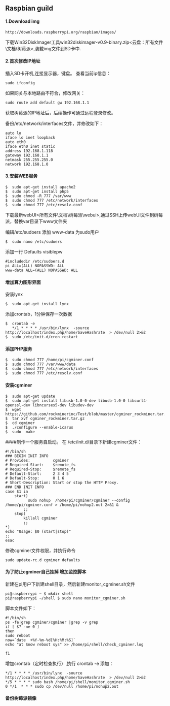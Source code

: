 ﻿## Raspbian guild

#### 1.Download img

    http://downloads.raspberrypi.org/raspbian/images/

下载Win32DiskImager工具win32diskimager-v0.9-binary.zip<云盘：所有文件\文档\树莓派>,装载img文件到SD卡中.

#### 2.首次修改IP地址
插入SD卡开机,连接显示器，键盘。
查看当前ip信息：
````
sudo ifconfig
````

如果网关与本地路由不符合，修改网关：
    
````
sudo route add default gw 192.168.1.1
````

获取树莓派的IP地址后，后续操作可通过远程登录修改。

备份/etc/network/interfaces文件，并修改如下：
````
auto lo
iface lo inet loopback
auto eth0
iface eth0 inet static
address 192.168.1.118
gateway 192.168.1.1
netmask 255.255.255.0
network 192.168.1.0
````

#### 3.安装WEB服务

````
$  sudo apt-get install apache2
$  sudo apt-get install php5
$  sudo chmod -R 777 /var/www
$  sudo chmod 777 /etc/network/interfaces
$  sudo chmod 777 /etc/resolv.conf 
````
下载最新webUI<所有文件\文档\树莓派\webui>,通过SSH上传webUI文件到树莓派，替换var目录下www文件夹

编辑/etc/sudoers 添加 www-data 为sudo用户

````
$  sudo nano /etc/sudoers
````

添加一行 Defaults visiblepw

````
#includedir /etc/sudoers.d
pi ALL=(ALL) NOPASSWD: ALL
www-data ALL=(ALL) NOPASSWD: ALL
````

#### 增加算力图形界面

安装lynx 

````
$  sudo apt-get install lynx
````

添加crontab，1分钟保存一次数据

````
$  crontab -e
   */1 * * * * /usr/bin/lynx  -source  http://localhost/index.php/home/SaveHashrate  > /dev/null 2>&2
$  sudo /etc/init.d/cron restart
````

#### 添加PHP服务

````
$  sudo chmod 777 /home/pi/cgminer.conf 
$  sudo chmod 777 /var/www/data
$  sudo chmod 777 /etc/network/interfaces
$  sudo chmod 777 /etc/resolv.conf 
````
#### 安装cgminer

```
$  sudo apt-get update
$  sudo apt-get install libusb-1.0-0-dev libusb-1.0-0 libcurl4-openssl-dev libncurses5-dev libudev-dev
$  wget https://github.com/rockminerinc/Test/blob/master/cgminer_rockminer.tar.gz
$  tar xvf cgminer_rockminer.tar.gz
$  cd cgminer
$  ./configure --enable-icarus
$  sudo  make
```

####制作一个服务自启动。
在 /etc/init.d/目录下新建cgminer文件：

```
#!/bin/sh
### BEGIN INIT INFO
# Provides:          cgminer
# Required-Start:    $remote_fs
# Required-Stop:     $remote_fs
# Default-Start:     2 3 4 5
# Default-Stop:      0 1 6
# Short-Description: Start or stop the HTTP Proxy.
### END INIT INFO
case $1 in
    start)
          sudo nohup  /home/pi/cgminer/cgminer --config /home/pi/cgminer.conf > /home/pi/nohup2.out 2>&1 &
        ;;
    stop)
        killall cgminer
        ;;
*)
echo "Usage: $0 (start|stop)"
;;
esac
```

修改cgminer文件权限，并执行命令

```
sudo update-rc.d cgminer defaults
```

####  为了防止cgminer自己挂掉 增加监控脚本

新建在pi用户下新建shell目录，然后新建monitor_cgminer.sh文件
````
pi@raspberrypi ~ $ mkdir shell 
pi@raspberrypi ~/shell $ sudo nano monitor_cgminer.sh
````
脚本文件如下：

````
#!/bin/sh
ps -fe|grep cgminer/cgminer |grep -v grep
if [ $? -ne 0 ]
then
sudo reboot
now=`date  +%Y-%m-%d[%H:%M:%S]` 
echo "at $now reboot sys" >> /home/pi/shell/check_cgminer.log 

fi
````
增加crontab（定时检查执行）,执行 crontab -e  添加：

````
*/1 * * * * /usr/bin/lynx  -source  http://localhost/index.php/home/SaveHashrate  > /dev/null 2>&2
*/5 * * * * sudo bash /home/pi/shell/monitor_cgminer.sh
0 */1  * * * sudo cp /dev/null /home/pi/nohup2.out
````

#### 备份树莓派镜像
